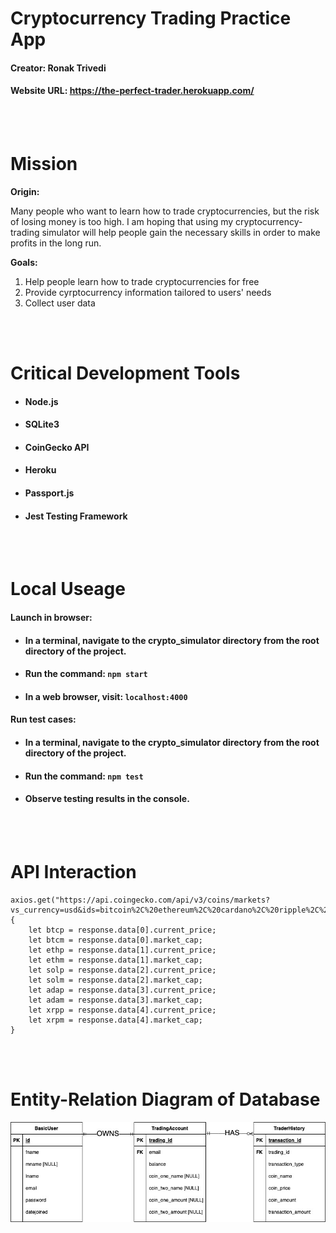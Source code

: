 # **Cryptocurrency Trading Practice App** 
#### Creator: Ronak Trivedi
#### Website URL: https://the-perfect-trader.herokuapp.com/


<br>
<br>

# **Mission**
**Origin:**

Many people who want to learn how to trade cryptocurrencies, but the risk of losing money is too high. I am hoping that using my cryptocurrency-trading simulator will help people gain the necessary skills in order to make profits in the long run.

**Goals:**
1) Help people learn how to trade cryptocurrencies for free
2) Provide cyrptocurrency information tailored to users' needs
3) Collect user data


<br>
<br>

# **Critical Development Tools**
- #### Node.js
- #### SQLite3
- #### CoinGecko API
- #### Heroku
- #### Passport.js
- #### Jest Testing Framework

<br>
<br>

# **Local Useage**
#### **Launch in browser:**
- #### In a terminal, navigate to the crypto_simulator directory from the root directory of the project.
- #### Run the command:  `npm start` 
- #### In a web browser, visit:  `localhost:4000`


#### **Run test cases:**
- #### In a terminal, navigate to the crypto_simulator directory from the root directory of the project.
- #### Run the command:  `npm test` 
- #### Observe testing results in the console.

<br>
<br>

# **API Interaction**
    axios.get("https://api.coingecko.com/api/v3/coins/markets?vs_currency=usd&ids=bitcoin%2C%20ethereum%2C%20cardano%2C%20ripple%2C%20solana&order=market_cap_desc&per_page=100&page=1&sparkline=false").then(function(response)
    {
        let btcp = response.data[0].current_price;
        let btcm = response.data[0].market_cap;
        let ethp = response.data[1].current_price;
        let ethm = response.data[1].market_cap;
        let solp = response.data[2].current_price;
        let solm = response.data[2].market_cap;
        let adap = response.data[3].current_price;
        let adam = response.data[3].market_cap;
        let xrpp = response.data[4].current_price;
        let xrpm = response.data[4].market_cap;
    }
<br>
<br>

# **Entity-Relation Diagram of Database**
![image info](./design_documents/erd.jpg)

<br>
<br>




